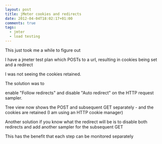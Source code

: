 ```yaml
---
layout: post
title: jMeter cookies and redirects
date: 2012-04-04T18:02:17+01:00
comments: true
tags:
  - jmter
  - load testing
---
```


This just took me a while to figure out

I have a jmeter test plan which POSTs to a url, resulting in cookies being set and a redirect

I was not seeing the cookies retained.

The solution was to

enable "Follow redirects" and disable "Auto redirect" on the HTTP request sampler.

Tree view now shows the POST and subsequent GET separately - and the cookies are retained (I am using an HTTP cookie manager)

Another solution if you know what the redirect will be is to disable both redirects and add another sampler for the subsequent GET

This has the benefit that each step can be monitored separately
